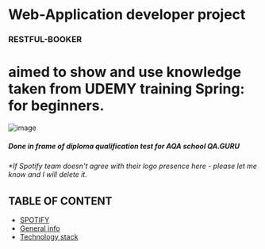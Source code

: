 # Web-Application developer project
### RESTFUL-BOOKER
# aimed to show and use knowledge taken from UDEMY training Spring: for beginners.
![image](https://github.com/xt4k/spring.web_mvc_rest_security.restful_booker/assets/38681283/a8d39cd0-8e3b-4c5f-be8a-a15194f0db8d)



##### Done in frame of diploma qualification test for AQA school QA.GURU

###### *If Spotify team doesn't agree with their logo presence here - please let me know and I will delete it.

## TABLE OF CONTENT

* [SPOTIFY](#spotify)
* [General info](#general-info)
* [Technology stack](#technology-stack)
